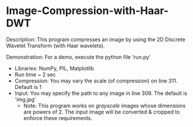 # Image-Compression-with-Haar-DWT
Description: This program compresses an image by using the 2D Discrete Wavelet Transform (with Haar wavelets).

Demonstration: For a demo, execute the python file 'run.py'
- Libraries: NumPy, PIL, Matplotlib
- Run time ~ 2 sec
- Compression: You may vary the scale (of compression) on line 311. Default is 1
- Input: You may specify the path to any image in line 309. The default is 'img.jpg'
  - Note: This program works on *grayscale* images whose dimensions are powers of 2. The input image will be converted & cropped to enforce these requirements.

